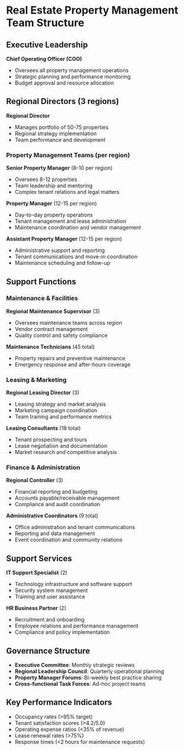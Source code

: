 # Real Estate Property Management Team Structure

## Executive Leadership
**Chief Operating Officer (COO)**  
- Oversees all property management operations  
- Strategic planning and performance monitoring  
- Budget approval and resource allocation  

## Regional Directors (3 regions)
**Regional Director**  
- Manages portfolio of 50-75 properties  
- Regional strategy implementation  
- Team performance and development  

### Property Management Teams (per region)
**Senior Property Manager** (8-10 per region)  
- Oversees 8-12 properties  
- Team leadership and mentoring  
- Complex tenant relations and legal matters  

**Property Manager** (12-15 per region)  
- Day-to-day property operations  
- Tenant management and lease administration  
- Maintenance coordination and vendor management  

**Assistant Property Manager** (12-15 per region)  
- Administrative support and reporting  
- Tenant communications and move-in coordination  
- Maintenance scheduling and follow-up  

## Support Functions

### Maintenance & Facilities
**Regional Maintenance Supervisor** (3)  
- Oversees maintenance teams across region  
- Vendor contract management  
- Quality control and safety compliance  

**Maintenance Technicians** (45 total)  
- Property repairs and preventive maintenance  
- Emergency response and after-hours coverage  

### Leasing & Marketing
**Regional Leasing Director** (3)  
- Leasing strategy and market analysis  
- Marketing campaign coordination  
- Team training and performance metrics  

**Leasing Consultants** (18 total)  
- Tenant prospecting and tours  
- Lease negotiation and documentation  
- Market research and competitive analysis  

### Finance & Administration
**Regional Controller** (3)  
- Financial reporting and budgeting  
- Accounts payable/receivable management  
- Compliance and audit coordination  

**Administrative Coordinators** (9 total)  
- Office administration and tenant communications  
- Reporting and data management  
- Event coordination and community relations  

## Support Services
**IT Support Specialist** (2)  
- Technology infrastructure and software support  
- Security system management  
- Training and user assistance  

**HR Business Partner** (2)  
- Recruitment and onboarding  
- Employee relations and performance management  
- Compliance and policy implementation  

## Governance Structure
- **Executive Committee**: Monthly strategic reviews  
- **Regional Leadership Council**: Quarterly operational planning  
- **Property Manager Forums**: Bi-weekly best practice sharing  
- **Cross-functional Task Forces**: Ad-hoc project teams  

## Key Performance Indicators
- Occupancy rates (>95% target)  
- Tenant satisfaction scores (>4.2/5.0)  
- Operating expense ratios (<35% of revenue)  
- Lease renewal rates (>75%)  
- Response times (<2 hours for maintenance requests)